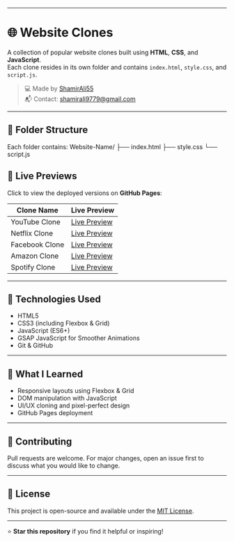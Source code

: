 
---
# 🌐 Website Clones

A collection of popular website clones built using **HTML**, **CSS**, and **JavaScript**.  
Each clone resides in its own folder and contains `index.html`, `style.css`, and `script.js`.

> 💻 Made by [ShamirAli55](https://github.com/ShamirAli55)  
> 📬 Contact: shamirali9779@gmail.com  

---

## 📁 Folder Structure

Each folder contains:
Website-Name/
├── index.html
├── style.css
└── script.js


## 🚀 Live Previews

Click to view the deployed versions on **GitHub Pages**:

| Clone Name      | Live Preview                                                                 |
|-----------------|-------------------------------------------------------------------------------|
| YouTube Clone   | [Live Preview](https://shamirali55.github.io/Website-Clones/YouTube%20Clone) |
| Netflix Clone   | [Live Preview](https://shamirali55.github.io/Website-Clones/Netflix%20Clone) |
| Facebook Clone  | [Live Preview](https://shamirali55.github.io/Website-Clones/Facebook%20Clone) |
| Amazon Clone    | [Live Preview](https://shamirali55.github.io/Website-Clones/Amazon%20Clone) |
| Spotify Clone   | [Live Preview](https://shamirali55.github.io/Website-Clones/Spotify%20Clone) |

---

## 🔧 Technologies Used

- HTML5
- CSS3 (including Flexbox & Grid)
- JavaScript (ES6+)
- GSAP JavaScript for Smoother Animations
- Git & GitHub

---

## 🧠 What I Learned

- Responsive layouts using Flexbox & Grid  
- DOM manipulation with JavaScript  
- UI/UX cloning and pixel-perfect design  
- GitHub Pages deployment  

---

## 🤝 Contributing

Pull requests are welcome. For major changes, open an issue first to discuss what you would like to change.

---

## 📄 License

This project is open-source and available under the [MIT License](LICENSE).

---

⭐️ **Star this repository** if you find it helpful or inspiring!
